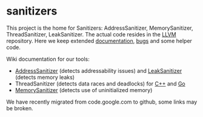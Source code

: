 # sanitizers
This project is the home for Sanitizers: AddressSanitizer, MemorySanitizer, ThreadSanitizer, LeakSanitizer. 
The actual code resides in the [LLVM](http://llvm.org) repository.
Here we keep extended [documentation](../../wiki), [bugs](../../issues) and some helper code. 

Wiki documentation for our tools:
* [AddressSanitizer](../../wiki/AddressSanitizer) (detects addressability issues) and [LeakSanitizer](../../wiki/AddressSanitizerLeakSanitizer) (detects memory leaks)
* ThreadSanitizer (detects data races and deadlocks) for [C++](../../wiki/ThreadSanitizerCppManual) and [Go](../../wiki/ThreadSanitizerGoManual)
* [MemorySanitizer](../../wiki/MemorySanitizer) (detects use of uninitialized memory)


We have recently migrated from code.google.com to github, some links may be broken.
